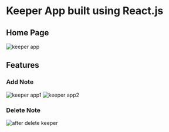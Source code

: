 # Keeper App built using React.js


## Home Page
![keeper app ](https://user-images.githubusercontent.com/76648444/129447326-a3eab7a4-ee06-4875-8847-40d45b955315.jpg)

## Features

### Add Note
![keeper app1](https://user-images.githubusercontent.com/76648444/129447432-69816d6f-5667-4664-a4bd-b6a247a2e990.jpg)
![keeper app2](https://user-images.githubusercontent.com/76648444/129447458-906f21d7-88be-4607-868f-144cec89d5f2.jpg)

### Delete Note
![after delete keeper](https://user-images.githubusercontent.com/76648444/129447471-155e736f-c38d-4c07-b340-da02f0c70500.jpg)

